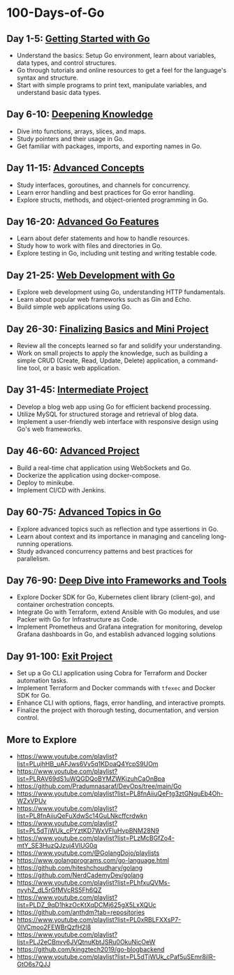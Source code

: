 # 100-Days-of-Go

## Day 1-5: [Getting Started with Go](/Getting_started/)

- Understand the basics: Setup Go environment, learn about variables, data types, and control structures.
- Go through tutorials and online resources to get a feel for the language's syntax and structure.
- Start with simple programs to print text, manipulate variables, and understand basic data types.

## Day 6-10: [Deepening Knowledge](/Deepening_knowledge/)

- Dive into functions, arrays, slices, and maps.
- Study pointers and their usage in Go.
- Get familiar with packages, imports, and exporting names in Go.

## Day 11-15: [Advanced Concepts](/Advanced_Concepts/)

- Study interfaces, goroutines, and channels for concurrency.
- Learn error handling and best practices for Go error handling.
- Explore structs, methods, and object-oriented programming in Go.

## Day 16-20: [Advanced Go Features](/Advanced_Features/)

- Learn about defer statements and how to handle resources.
- Study how to work with files and directories in Go.
- Explore testing in Go, including unit testing and writing testable code.

## Day 21-25: [Web Development with Go](/Web_Development/)

- Explore web development using Go, understanding HTTP fundamentals.
- Learn about popular web frameworks such as Gin and Echo.
- Build simple web applications using Go.

## Day 26-30: [Finalizing Basics and Mini Project](/Mini_Projects/)

- Review all the concepts learned so far and solidify your understanding.
- Work on small projects to apply the knowledge, such as building a simple CRUD (Create, Read, Update, Delete) application, a command-line tool, or a basic web application.

## Day 31-45: [Intermediate Project](/Intermediate_Project/)

- Develop a blog web app using Go for efficient backend processing.
- Utilize MySQL for structured storage and retrieval of blog data.
- Implement a user-friendly web interface with responsive design using Go's web frameworks.

## Day 46-60: [Advanced Project](/Advanced_Project/)

- Build a real-time chat application using WebSockets and Go.
- Dockerize the application using docker-compose.
- Deploy to minikube.
- Implement CI/CD with Jenkins.

## Day 60-75: [Advanced Topics in Go](/Advanced_topics/)

- Explore advanced topics such as reflection and type assertions in Go.
- Learn about context and its importance in managing and canceling long-running operations.
- Study advanced concurrency patterns and best practices for parallelism.

## Day 76-90: [Deep Dive into Frameworks and Tools](/Framworks_and_Tools/)

- Explore Docker SDK for Go, Kubernetes client library (client-go), and container orchestration concepts.
- Integrate Go with Terraform, extend Ansible with Go modules, and use Packer with Go for Infrastructure as Code.
- Implement Prometheus and Grafana integration for monitoring, develop Grafana dashboards in Go, and establish advanced logging solutions

## Day 91-100: [Exit Project](/Last_but_not_Least/)

- Set up a Go CLI application using Cobra for Terraform and Docker automation tasks.
- Implement Terraform and Docker commands with `tfexec` and Docker SDK for Go.
- Enhance CLI with options, flags, error handling, and interactive prompts.
- Finalize the project with thorough testing, documentation, and version control.

## More to Explore

- <https://www.youtube.com/playlist?list=PLujhHB_uAFJws6Vv5q1KDoaQ4YcpS9UOm>
- <https://www.youtube.com/playlist?list=PLRAV69dS1uWQGDQoBYMZWKjzuhCaOnBpa>
- <https://github.com/Pradumnasaraf/DevOps/tree/main/Go>
- <https://www.youtube.com/playlist?list=PL8fnAiiuQeFtg3ztGNquEb4Oh-WZxVPUv>
- <https://www.youtube.com/playlist?list=PL8fnAiiuQeFuXdwSc14GuLNkcffcrdwkn>
- <https://www.youtube.com/playlist?list=PL5dTjWUk_cPYztKD7WxVFluHvpBNM28N9>
- <https://www.youtube.com/playlist?list=PLzMcBGfZo4-mtY_SE3HuzQJzuj4VlUG0q>
- <https://www.youtube.com/@GolangDojo/playlists>
- <https://www.golangprograms.com/go-language.html>
- <https://github.com/hiteshchoudhary/golang>
- <https://github.com/NerdCademyDev/golang>
- <https://www.youtube.com/playlist?list=PLhfxuQVMs-nyyhZ_dL5rGfMVcRS5Fh6QZ>
- <https://www.youtube.com/playlist?list=PLDZ_9qD1hkzOcKtXqDCMj625gX5LxXQUc>
- <https://github.com/anthdm?tab=repositories>
- <https://www.youtube.com/playlist?list=PL0xRBLFXXsP7-0IVCmoo2FEWBrQzfH2l8>
- <https://www.youtube.com/playlist?list=PLJ2eCBnvv6JVQtnuKbtJSRu0OkuNicOeW>
- <https://github.com/kingztech2019/go-blogbackend>
- <https://www.youtube.com/playlist?list=PL5dTjWUk_cPaf5uSEmr8ilR-GtO6s7QJJ>

